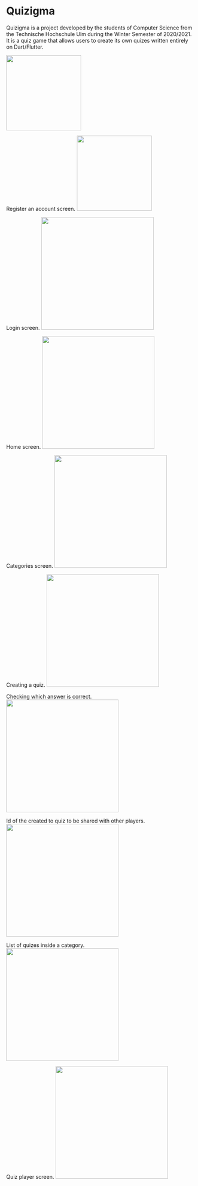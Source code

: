 # Quizigma

Quizigma is a project developed by the students of Computer Science from the Technische Hochschule Ulm during the Winter Semester of 2020/2021. It is a quiz game that allows users to create its own quizes written entirely on Dart/Flutter.

<img src="images/logo.png" width="200" >

Register an account screen.
<img src="images/register_screen.jpg" width="200">

Login screen.
<img src="images/login_screen.jpg" width="300">

Home screen.
<img src="images/main_screen.jpg" width="300">

Categories screen.
<img src="images/categories_screen.jpg" width="300">

Creating a quiz.
<img src="images/creating_a_quiz_screen.jpg" width="300">

Checking which answer is correct.
<img src="images/check_answers_screen.jpg" width="300">

Id of the created to quiz to be shared with other players.
<img src="images/quiz_created_id_screen.jpg" width="300">

List of quizes inside a category.
<img src="images/quiz_list_screen.jpg" width="300">

Quiz player screen.
<img src="images/quiz_screen.jpg" width="300">

